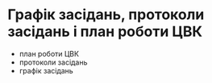# Графік засідань, протоколи засідань і план роботи ЦВК

- план роботи ЦВК
- протоколи засідань
- графік засідань
